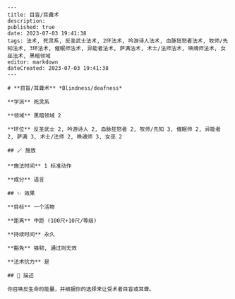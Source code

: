 
    ---
    title: 目盲/耳聋术
    description: 
    published: true
    date: 2023-07-03 19:41:38
    tags: 法术, 死灵系, 反圣武士法术, 2环法术, 吟游诗人法术, 血脉狂怒者法术, 牧师/先知法术, 3环法术, 催眠师法术, 异能者法术, 萨满法术, 术士/法师法术, 唤魂师法术, 女巫法术, 黑暗领域
    editor: markdown
    dateCreated: 2023-07-03 19:41:38
    ---

    # **目盲/耳聋术** *Blindness/deafness*

    **学派** 死灵系 

    **领域** 黑暗领域 2

    **环位** 反圣武士 2, 吟游诗人 2, 血脉狂怒者 2, 牧师/先知 3, 催眠师 2, 异能者 2, 萨满 3, 术士/法师 2, 唤魂师 3, 女巫 2

    ## 🪄 施放

    **施法时间** 1 标准动作

    **成分** 语言

    ## ✨ 效果 

    **目标** 一个活物 

    **距离** 中距 (100尺+10尺/等级)  

    **持续时间** 永久 

    **豁免** 强韧, 通过则无效

    **法术抗力** 是

    ## 📖 描述

    你召唤反生命的能量，并根据你的选择来让受术者目盲或耳聋。
    